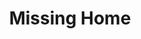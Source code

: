 ---
title: "Missing Home"
string_date: "Aug. 27, 2015"
clip_url: http://projects.thelensnola.org/demolitions/
image_url: /images/thumbnails/2015-08-27-missing-home.png
image_alt: Missing Home
description: Combines text, photos and interactive design to present the stories of planned and unexpected demolitions in New Orleans following Hurricane Katrina. The project drew on FEMA databases, archived photos, new photography and on-the-ground reporting.
repo: https://github.com/TheLens/demolitions
tools: JavaScript, Jinja, Leaflet, Make, Mapbox Studio, Python, S3
---